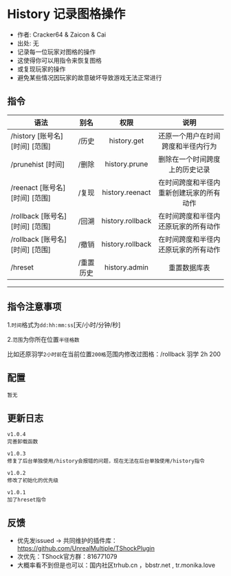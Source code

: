 # History 记录图格操作

- 作者: Cracker64 & Zaicon & Cai
- 出处: 无
- 记录每一位玩家对图格的操作
- 这使得你可以用指令来恢复图格
- 或复现玩家的操作
- 避免某些情况因玩家的故意破坏导致游戏无法正常进行

## 指令

| 语法                        |  别名   |        权限        |          说明          |
|---------------------------|:-----:|:----------------:|:--------------------:|
| /history [账号名] [时间] [范围]  |  /历史  |   history.get    |  还原一个用户在时间跨度和半径内行为   |
| /prunehist [时间]           |  /删除  |  history.prune   |   删除在一个时间跨度上的历史记录    |
| /reenact [账号名] [时间] [范围]  |  /复现  | history.reenact  | 在时间跨度和半径内重新创建玩家的所有动作 |
| /rollback [账号名] [时间] [范围] |  /回溯  | history.rollback |  在时间跨度和半径内还原玩家的所有动作  |
| /rollback [账号名] [时间] [范围] |  /撤销  | history.rollback |  在时间跨度和半径内还原玩家的所有动作  |
| /hreset                   | /重置历史 |  history.admin   |        重置数据库表        |

---
指令注意事项
---
1.`时间`格式为`dd:hh:mm:ss`[天/小时/分钟/秒]    
  
2.`范围`为你所在位置`半径格数`    

比如还原羽学`2小时前`在当前位置`200格`范围内修改过图格：/rollback 羽学 2h 200    

## 配置

```json5
暂无
```

## 更新日志

```
v1.0.4
完善卸载函数

v1.0.3
修复了后台单独使用/history会报错的问题，现在无法在后台单独使用/history指令

v1.0.2
修改了初始化的优先级

v1.0.1
加了hreset指令
```

## 反馈
- 优先发issued -> 共同维护的插件库：https://github.com/UnrealMultiple/TShockPlugin
- 次优先：TShock官方群：816771079
- 大概率看不到但是也可以：国内社区trhub.cn ，bbstr.net , tr.monika.love